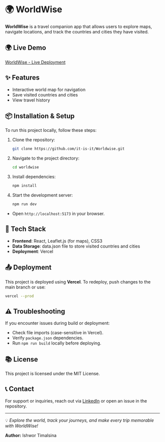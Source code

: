 # 🌍 WorldWise

**WorldWise** is a travel companion app that allows users to explore maps, navigate locations, and track the countries and cities they have visited.

## 🌍 Live Demo
[WorldWise - Live Deployment](https://worldwise-lyart.vercel.app/)

## ✨ Features

- Interactive world map for navigation
- Save visited countries and cities
- View travel history

## 📦 Installation & Setup
To run this project locally, follow these steps:

1. Clone the repository:
   ```sh
   git clone https://github.com/it-is-it/Worldwise.git
   ```
2. Navigate to the project directory:
   ```sh
   cd worldwise
   ```
3. Install dependencies:
   ```sh
   npm install
   ```
4. Start the development server:
   ```sh
   npm run dev
   ```

- Open `http://localhost:5173` in your browser.

## 🚀 Tech Stack

- **Frontend**: React, Leaflet.js (for maps), CSS3
- **Data Storage**: data.json file to store visited countries and cities
- **Deployment**: Vercel

## 📤 Deployment
This project is deployed using **Vercel**. To redeploy, push changes to the main branch or use:
```sh
vercel --prod
```

## ⚠️ Troubleshooting
If you encounter issues during build or deployment:
- Check file imports (case-sensitive in Vercel).
- Verify `package.json` dependencies.
- Run `npm run build` locally before deploying.

## 📚 License
This project is licensed under the MIT License.

## 📞 Contact
For support or inquiries, reach out via [LinkedIn](https://www.linkedin.com/in/ishwortimalsina) or open an issue in the repository.

---
💡 _Explore the world, track your journeys, and make every trip memorable with WorldWise!_

**Author:** Ishwor Timalsina

